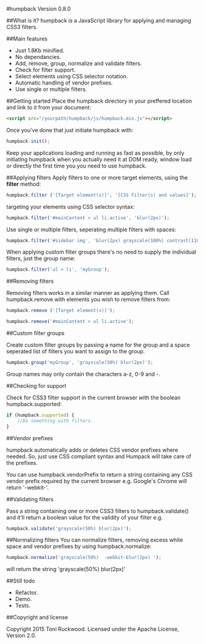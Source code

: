 #humpback
Version 0.8.0

##What is it?
humpback is a JavaScript library for applying and managing CSS3 filters.


##Main features
* Just 1.8Kb minified.
* No dependancies.
* Add, remove, group, normalize and validate filters.
* Check for filter support.
* Select elements using CSS selector notation.
* Automatic handling of vendor prefixes.
* Use single or multiple filters.


##Getting started
Place the humpback directory in your preffered location and link to it from your document:

```html
<script src="/yourpath/humpback/js/humpback.min.js"></script>
```
Once you've done that just initiate humpback with:

```javascript
humpback.init();
```

Keep your applications loading and running as fast as possible, by only initiating humpback when you actually need it at DOM ready, window load or directly the first time you you need to use humpback.


##Applying filters
Apply filters to one or more target elements, using the **filter** method:

```javascript
humpback.filter ('[Target element(s)]', '[CSS Filter(s) and values]');
```

targeting your elements using CSS selector syntax:

```javascript
humpback.filter('#mainContent > ul li.active', 'blur(2px)');
```

Use single or multiple filters, seperating multiple filters with spaces:

```javascript
humpback.filter('#sidebar img', 'blur(2px) grayscale(100%) contrast(110%)');
```

When applying custom filter groups there's no need to supply the individual filters, just the group name:

```javascript
humpback.filter('ul > li', 'myGroup');
```

##Removing filters

Removing filters works in a similar manner as applying them. Call humpback.remove with elements you wish to remove filters from:

```javascript
humpback.remove ('[Target element(s)]');
```

```javascript
humpback.remove('#mainContent > ul li.active');
```

##Custom filter groups

Create custom filter groups by passing a name for the group and a space seperated list of filters you want to assign to the group.

```javascript
humpback.group('myGroup', 'grayscale(50%) blur(2px)');
```

Group names may only contain the characters a-z, 0-9 and -.

##Checking for support

Check for CSS3 filter support in the current browser with the boolean humpback.supported:

```javascript
if (humpback.supported) {
    //Do something with filters.
}
```

##Vendor prefixes

humpback automatically adds or deletes CSS vendor prefixes where needed. So, just use CSS compliant syntax and Humpack will take care of the prefixes.

You can use humpback.vendorPrefix to return a string containing any CSS vendor prefix required by the current browser e.g. Google's Chrome will return '-webkit-'.

##Validating filters

Pass a string containing one or more CSS3 filters to humpback.validate() and it'll return a boolean value for the validity of your filter e.g.

```javascript
humpback.validate('grayscale(50%) blur(2px)');
```

##Normalizing filters
You can normalize filters, removing excess white space and vendor prefixes by using humpback.normalize:

```javascript
humpback.normalize('grayscale(50%)  -webkit-blur(2px) ');
```

will return the string 'grayscale(50%) blur(2px)'

##Still todo

* Refactor.
* Demo.
* Tests.


##Copyright and license

Copyright 2015 Toni Ruckwood. Licensed under the Apache License, Version 2.0.